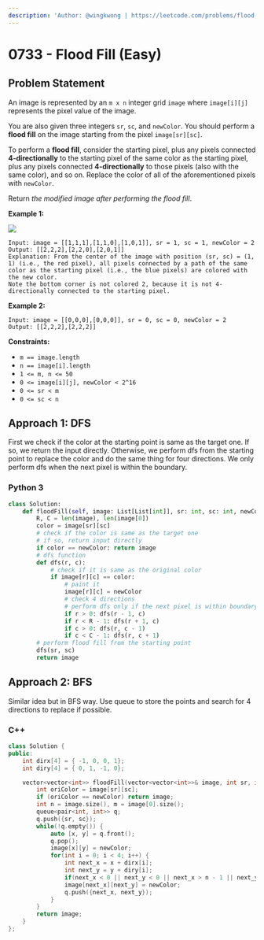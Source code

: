 ```yaml
---
description: 'Author: @wingkwong | https://leetcode.com/problems/flood-fill/'
---
```


# 0733 - Flood Fill (Easy)

## Problem Statement

An image is represented by an `m x n` integer grid `image` where `image[i][j]` represents the pixel value of the image.

You are also given three integers `sr`, `sc`, and `newColor`. You should perform a **flood fill** on the image starting from the pixel `image[sr][sc]`.

To perform a **flood fill**, consider the starting pixel, plus any pixels connected **4-directionally** to the starting pixel of the same color as the starting pixel, plus any pixels connected **4-directionally** to those pixels (also with the same color), and so on. Replace the color of all of the aforementioned pixels with `newColor`.

Return _the modified image after performing the flood fill_.



**Example 1:**

![](https://assets.leetcode.com/uploads/2021/06/01/flood1-grid.jpg)

```
Input: image = [[1,1,1],[1,1,0],[1,0,1]], sr = 1, sc = 1, newColor = 2
Output: [[2,2,2],[2,2,0],[2,0,1]]
Explanation: From the center of the image with position (sr, sc) = (1, 1) (i.e., the red pixel), all pixels connected by a path of the same color as the starting pixel (i.e., the blue pixels) are colored with the new color.
Note the bottom corner is not colored 2, because it is not 4-directionally connected to the starting pixel.
```

**Example 2:**

```
Input: image = [[0,0,0],[0,0,0]], sr = 0, sc = 0, newColor = 2
Output: [[2,2,2],[2,2,2]] 
```

**Constraints:**

* `m == image.length`
* `n == image[i].length`
* `1 <= m, n <= 50`
* `0 <= image[i][j], newColor < 2^16`
* `0 <= sr < m`
* `0 <= sc < n`

## Approach 1: DFS

First we check if the color at the starting point is same as the target one. If so, we return the input directly. Otherwise, we perform dfs from the starting point to replace the color and do the same thing for four directions. We only perform dfs when the next pixel is within the boundary.

### Python 3

```python
class Solution:
    def floodFill(self, image: List[List[int]], sr: int, sc: int, newColor: int) -> List[List[int]]:
        R, C = len(image), len(image[0])
        color = image[sr][sc]
        # check if the color is same as the target one
        # if so, return input directly
        if color == newColor: return image
        # dfs function
        def dfs(r, c):
            # check if it is same as the original color
            if image[r][c] == color:
                # paint it
                image[r][c] = newColor
                # check 4 directions
                # perform dfs only if the next pixel is within boundary
                if r > 0: dfs(r - 1, c)
                if r < R - 1: dfs(r + 1, c)
                if c > 0: dfs(r, c - 1)
                if c < C - 1: dfs(r, c + 1)
        # perform flood fill from the starting point
        dfs(sr, sc)
        return image
```

## Approach 2: BFS

Similar idea but in BFS way. Use queue to store the points and search for 4 directions to replace if possible.

### C++

```cpp
class Solution {
public:
    int dirx[4] = { -1, 0, 0, 1};
    int diry[4] = { 0, 1, -1, 0};

    vector<vector<int>> floodFill(vector<vector<int>>& image, int sr, int sc, int newColor) {
        int oriColor = image[sr][sc];
        if (oriColor == newColor) return image;
        int n = image.size(), m = image[0].size();
        queue<pair<int, int>> q;
        q.push({sr, sc});
        while(!q.empty()) {
            auto [x, y] = q.front();
            q.pop();
            image[x][y] = newColor;
            for(int i = 0; i < 4; i++) {
                int next_x = x + dirx[i];
                int next_y = y + diry[i];
                if(next_x < 0 || next_y < 0 || next_x > n - 1 || next_y > m - 1 || image[next_x][next_y] != oriColor) continue;
                image[next_x][next_y] = newColor;
                q.push({next_x, next_y});
            }
        }
        return image;
    }
};
```
